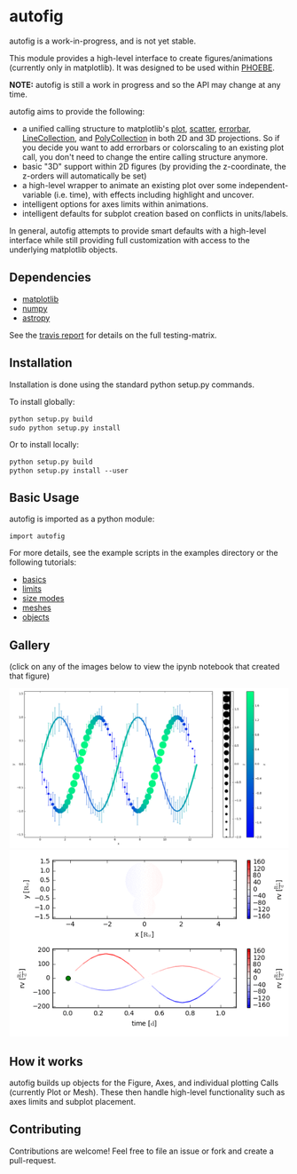 # autofig

autofig is a work-in-progress, and is not yet stable.

This module provides a high-level interface to create figures/animations (currently only in matplotlib).  It was designed to be used within [PHOEBE](http://github.com/phoebe-project/phoebe2).

**NOTE:** autofig is still a work in progress and so the API may change at any time.

autofig aims to provide the following:
* a unified calling structure to matplotlib's [plot](http://matplotlib.org/api/_as_gen/matplotlib.axes.Axes.plot.html), [scatter](http://matplotlib.org/api/_as_gen/matplotlib.axes.Axes.scatter.html), [errorbar](http://matplotlib.org/api/_as_gen/matplotlib.axes.Axes.errorbar.html), [LineCollection](http://matplotlib.org/gallery/shapes_and_collections/line_collection.html), and [PolyCollection](http://matplotlib.org/api/collections_api.html#matplotlib.collections.PolyCollection) in both 2D and 3D projections.  So if you decide you want to add errorbars or colorscaling to an existing plot call, you don't need to change the entire calling structure anymore.
* basic "3D" support within 2D figures (by providing the z-coordinate, the z-orders will automatically be set)
* a high-level wrapper to animate an existing plot over some independent-variable (i.e. time), with effects including highlight and uncover.
* intelligent options for axes limits within animations.
* intelligent defaults for subplot creation based on conflicts in units/labels.

In general, autofig attempts to provide smart defaults with a high-level interface while still providing full customization with access to the underlying matplotlib objects.

## Dependencies

* [matplotlib](https://github.com/matplotlib/matplotlib)
* [numpy](https://github.com/numpy/numpy)
* [astropy](https://github.com/astropy/astropy)

See the [travis report](https://travis-ci.org/kecnry/autofig) for details on the full testing-matrix.

## Installation

Installation is done using the standard python setup.py commands.

To install globally:
```
python setup.py build
sudo python setup.py install
```

Or to install locally:
```
python setup.py build
python setup.py install --user
```

## Basic Usage

autofig is imported as a python module:

```
import autofig
```

For more details, see the example scripts in the examples directory or the following tutorials:
* [basics](tutorials/basics.ipynb)
* [limits](tutorials/limits.ipynb)
* [size modes](tutorials/size_modes.ipynb)
* [meshes](tutorials/mesh.ipynb)
* [objects](tutorials/objects.ipynb)

## Gallery

(click on any of the images below to view the ipynb notebook that created that figure)

[<img src="gallery/color_size_zorder.png">](gallery/color_size_zorder.ipynb)
[<img src="gallery/phoebe_meshes.gif">](gallery/phoebe_meshes.ipynb)

## How it works

autofig builds up objects for the Figure, Axes, and individual plotting Calls (currently Plot or Mesh).  These then handle high-level functionality such as axes limits and subplot placement.

## Contributing

Contributions are welcome!  Feel free to file an issue or fork and create a pull-request.
